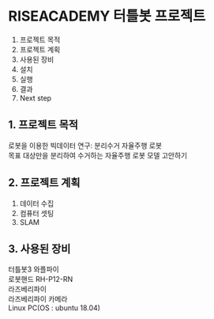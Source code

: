 # RISEACADEMY 터틀봇 프로젝트
1. 프로젝트 목적
2. 프로젝트 계획
3. 사용된 장비
4. 설치
5. 실행
6. 결과
7. Next step

## 1. 프로젝트 목적
  로봇을 이용한 빅데이터 연구: 분리수거 자율주행 로봇  
  목표 대상만을 분리하여 수거하는 자율주행 로봇 모델 고안하기  

## 2. 프로젝트 계획
  1. 데이터 수집
  2. 컴퓨터 셋팅
  3. SLAM
  
## 3. 사용된 장비
터틀봇3 와플파이  
로봇핸드 RH-P12-RN  
라즈베리파이  
라즈베리파이 카메라  
Linux PC(OS : ubuntu 18.04)  
